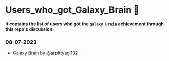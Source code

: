 # Users_who_got_Galaxy_Brain 🧠
**It contains the list of users who got the `galaxy Brain` achievement through this repo's discussion.**

### 08-07-2023
- [Galaxy Brain](https://github.com/arpittyagi102?achievement=galaxy-brain&tab=achievements) by @arpittyagi102
